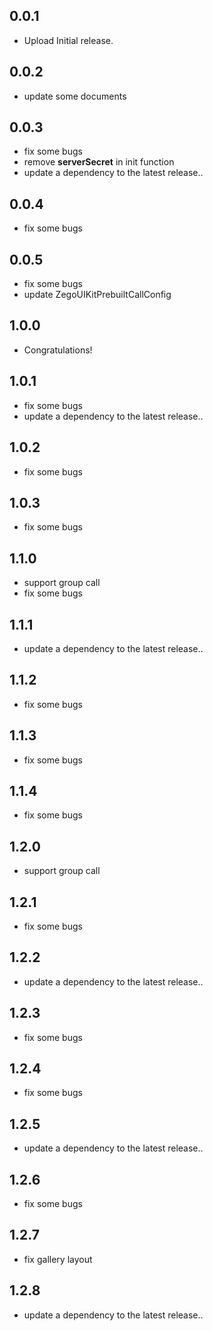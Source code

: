 ## 0.0.1

* Upload Initial release.

## 0.0.2

* update some documents

## 0.0.3

* fix some bugs
* remove **serverSecret** in init function
* update a dependency to the latest release..

## 0.0.4

* fix some bugs

## 0.0.5

* fix some bugs
* update ZegoUIKitPrebuiltCallConfig

## 1.0.0

* Congratulations!

## 1.0.1

* fix some bugs
* update a dependency to the latest release..

## 1.0.2

* fix some bugs

## 1.0.3

* fix some bugs

## 1.1.0

* support group call
* fix some bugs

## 1.1.1

* update a dependency to the latest release..

## 1.1.2

* fix some bugs

## 1.1.3

* fix some bugs

## 1.1.4

* fix some bugs

## 1.2.0

* support group call

## 1.2.1

* fix some bugs

## 1.2.2

* update a dependency to the latest release..

## 1.2.3

* fix some bugs

## 1.2.4

* fix some bugs

## 1.2.5

* update a dependency to the latest release..

## 1.2.6

* fix some bugs

## 1.2.7

* fix gallery layout

## 1.2.8

* update a dependency to the latest release..